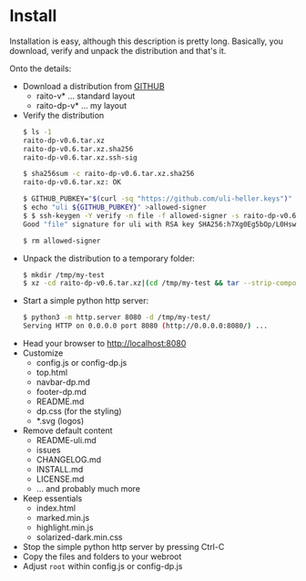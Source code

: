 # Install

Installation is easy, although this description
is pretty long. Basically, you download, verify and unpack
the distribution and that's it.

Onto the details:

- Download a distribution from [GITHUB](https://github.com/uli-heller/raito/releases/latest)
    - raito-v* ... standard layout
    - raito-dp-v* ... my layout
- Verify the distribution
    ```sh
    $ ls -1
    raito-dp-v0.6.tar.xz
    raito-dp-v0.6.tar.xz.sha256
    raito-dp-v0.6.tar.xz.ssh-sig

    $ sha256sum -c raito-dp-v0.6.tar.xz.sha256 
    raito-dp-v0.6.tar.xz: OK

    $ GITHUB_PUBKEY="$(curl -sq "https://github.com/uli-heller.keys")"
    $ echo "uli ${GITHUB_PUBKEY}" >allowed-signer
    $ $ ssh-keygen -Y verify -n file -f allowed-signer -s raito-dp-v0.6.tar.xz.ssh-sig -I uli <raito-dp-v0.6.tar.xz
    Good "file" signature for uli with RSA key SHA256:h7Xg0Eg5bOp/L0HswSMtwxs0lbNX0hOtRmBqX5qjseg

    $ rm allowed-signer
    ```
- Unpack the distribution to a temporary folder:
    ```sh
    $ mkdir /tmp/my-test
    $ xz -cd raito-dp-v0.6.tar.xz|(cd /tmp/my-test && tar --strip-components=1 -xf -)
    ```
- Start a simple python http server:
    ```sh
    $ python3 -m http.server 8080 -d /tmp/my-test/
    Serving HTTP on 0.0.0.0 port 8080 (http://0.0.0.0:8080/) ...
    ```
- Head your browser to [http://localhost:8080](http://localhost:8080)
- Customize
    - config.js or config-dp.js
    - top.html
    - navbar-dp.md
    - footer-dp.md
    - README.md
    - dp.css (for the styling)
    - *.svg (logos)
- Remove default content
    - README-uli.md
    - issues
    - CHANGELOG.md
    - INSTALL.md
    - LICENSE.md
    - ... and probably much more
- Keep essentials
    - index.html
    - marked.min.js
    - highlight.min.js
    - solarized-dark.min.css
- Stop the simple python http server by pressing Ctrl-C
- Copy the files and folders to your webroot
- Adjust `root` within config.js or config-dp.js
